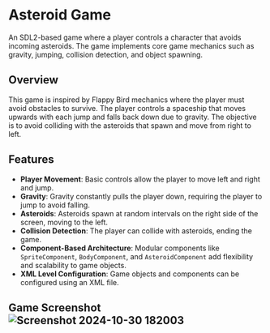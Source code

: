 # Asteroid Game

An SDL2-based game where a player controls a character that avoids incoming asteroids. The game implements core game mechanics such as gravity, jumping, collision detection, and object spawning. 

## Overview

This game is inspired by Flappy Bird mechanics where the player must avoid obstacles to survive. The player controls a spaceship that moves upwards with each jump and falls back down due to gravity. The objective is to avoid colliding with the asteroids that spawn and move from right to left.

## Features

- **Player Movement**: Basic controls allow the player to move left and right and jump.
- **Gravity**: Gravity constantly pulls the player down, requiring the player to jump to avoid falling.
- **Asteroids**: Asteroids spawn at random intervals on the right side of the screen, moving to the left.
- **Collision Detection**: The player can collide with asteroids, ending the game.
- **Component-Based Architecture**: Modular components like `SpriteComponent`, `BodyComponent`, and `AsteroidComponent` add flexibility and scalability to game objects.
- **XML Level Configuration**: Game objects and components can be configured using an XML file.

## Game Screenshot ![Screenshot 2024-10-30 182003](https://github.com/user-attachments/assets/786ae0de-ea7d-4ca9-b552-564646567202)
